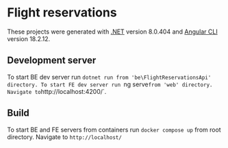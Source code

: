 # Flight reservations

These projects were generated with [.NET](https://learn.microsoft.com/pl-pl/dotnet/fundamentals) version 8.0.404 and [Angular CLI](https://github.com/angular/angular-cli) version 18.2.12.

## Development server

To start BE dev server run `dotnet run from 'be\FlightReservationsApi' directory.
To start FE dev server run `ng serve` from 'web' directory. Navigate to `http://localhost:4200/`.

## Build

To start BE and FE servers from containers run `docker compose up` from root directory. Navigate to `http://localhost/`



